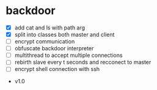 # backdoor

* [x] add cat and ls with path arg
* [x] split into classes both master and client
* [ ] encrypt communication
* [ ] obfuscate backdoor interpreter
* [ ] multithread to accept multiple connections
* [ ] rebirth slave every t seconds and recconect to master 
* [ ] encrypt shell connection with ssh
* v1.0
